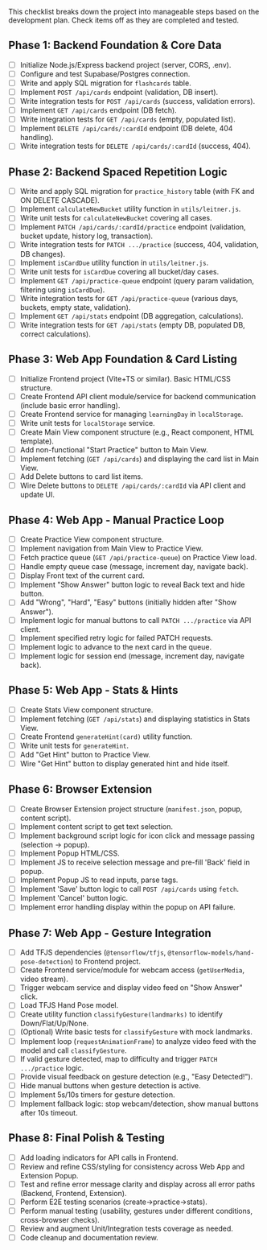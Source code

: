 This checklist breaks down the project into manageable steps based on the development plan. Check items off as they are completed and tested.

## Phase 1: Backend Foundation & Core Data

- [ ] Initialize Node.js/Express backend project (server, CORS, .env).
- [ ] Configure and test Supabase/Postgres connection.
- [ ] Write and apply SQL migration for `flashcards` table.
- [ ] Implement `POST /api/cards` endpoint (validation, DB insert).
- [ ] Write integration tests for `POST /api/cards` (success, validation errors).
- [ ] Implement `GET /api/cards` endpoint (DB fetch).
- [ ] Write integration tests for `GET /api/cards` (empty, populated list).
- [ ] Implement `DELETE /api/cards/:cardId` endpoint (DB delete, 404 handling).
- [ ] Write integration tests for `DELETE /api/cards/:cardId` (success, 404).

## Phase 2: Backend Spaced Repetition Logic

- [ ] Write and apply SQL migration for `practice_history` table (with FK and ON DELETE CASCADE).
- [ ] Implement `calculateNewBucket` utility function in `utils/leitner.js`.
- [ ] Write unit tests for `calculateNewBucket` covering all cases.
- [ ] Implement `PATCH /api/cards/:cardId/practice` endpoint (validation, bucket update, history log, transaction).
- [ ] Write integration tests for `PATCH .../practice` (success, 404, validation, DB changes).
- [ ] Implement `isCardDue` utility function in `utils/leitner.js`.
- [ ] Write unit tests for `isCardDue` covering all bucket/day cases.
- [ ] Implement `GET /api/practice-queue` endpoint (query param validation, filtering using `isCardDue`).
- [ ] Write integration tests for `GET /api/practice-queue` (various days, buckets, empty state, validation).
- [ ] Implement `GET /api/stats` endpoint (DB aggregation, calculations).
- [ ] Write integration tests for `GET /api/stats` (empty DB, populated DB, correct calculations).

## Phase 3: Web App Foundation & Card Listing

- [ ] Initialize Frontend project (Vite+TS or similar). Basic HTML/CSS structure.
- [ ] Create Frontend API client module/service for backend communication (include basic error handling).
- [ ] Create Frontend service for managing `learningDay` in `localStorage`.
- [ ] Write unit tests for `localStorage` service.
- [ ] Create Main View component structure (e.g., React component, HTML template).
- [ ] Add non-functional "Start Practice" button to Main View.
- [ ] Implement fetching (`GET /api/cards`) and displaying the card list in Main View.
- [ ] Add Delete buttons to card list items.
- [ ] Wire Delete buttons to `DELETE /api/cards/:cardId` via API client and update UI.

## Phase 4: Web App - Manual Practice Loop

- [ ] Create Practice View component structure.
- [ ] Implement navigation from Main View to Practice View.
- [ ] Fetch practice queue (`GET /api/practice-queue`) on Practice View load.
- [ ] Handle empty queue case (message, increment day, navigate back).
- [ ] Display Front text of the current card.
- [ ] Implement "Show Answer" button logic to reveal Back text and hide button.
- [ ] Add "Wrong", "Hard", "Easy" buttons (initially hidden after "Show Answer").
- [ ] Implement logic for manual buttons to call `PATCH .../practice` via API client.
- [ ] Implement specified retry logic for failed PATCH requests.
- [ ] Implement logic to advance to the next card in the queue.
- [ ] Implement logic for session end (message, increment day, navigate back).

## Phase 5: Web App - Stats & Hints

- [ ] Create Stats View component structure.
- [ ] Implement fetching (`GET /api/stats`) and displaying statistics in Stats View.
- [ ] Create Frontend `generateHint(card)` utility function.
- [ ] Write unit tests for `generateHint`.
- [ ] Add "Get Hint" button to Practice View.
- [ ] Wire "Get Hint" button to display generated hint and hide itself.

## Phase 6: Browser Extension

- [ ] Create Browser Extension project structure (`manifest.json`, popup, content script).
- [ ] Implement content script to get text selection.
- [ ] Implement background script logic for icon click and message passing (selection -> popup).
- [ ] Implement Popup HTML/CSS.
- [ ] Implement JS to receive selection message and pre-fill 'Back' field in popup.
- [ ] Implement Popup JS to read inputs, parse tags.
- [ ] Implement 'Save' button logic to call `POST /api/cards` using `fetch`.
- [ ] Implement 'Cancel' button logic.
- [ ] Implement error handling display within the popup on API failure.

## Phase 7: Web App - Gesture Integration

- [ ] Add TFJS dependencies (`@tensorflow/tfjs`, `@tensorflow-models/hand-pose-detection`) to Frontend project.
- [ ] Create Frontend service/module for webcam access (`getUserMedia`, video stream).
- [ ] Trigger webcam service and display video feed on "Show Answer" click.
- [ ] Load TFJS Hand Pose model.
- [ ] Create utility function `classifyGesture(landmarks)` to identify Down/Flat/Up/None.
- [ ] (Optional) Write basic tests for `classifyGesture` with mock landmarks.
- [ ] Implement loop (`requestAnimationFrame`) to analyze video feed with the model and call `classifyGesture`.
- [ ] If valid gesture detected, map to difficulty and trigger `PATCH .../practice` logic.
- [ ] Provide visual feedback on gesture detection (e.g., "Easy Detected!").
- [ ] Hide manual buttons when gesture detection is active.
- [ ] Implement 5s/10s timers for gesture detection.
- [ ] Implement fallback logic: stop webcam/detection, show manual buttons after 10s timeout.

## Phase 8: Final Polish & Testing

- [ ] Add loading indicators for API calls in Frontend.
- [ ] Review and refine CSS/styling for consistency across Web App and Extension Popup.
- [ ] Test and refine error message clarity and display across all error paths (Backend, Frontend, Extension).
- [ ] Perform E2E testing scenarios (create->practice->stats).
- [ ] Perform manual testing (usability, gestures under different conditions, cross-browser checks).
- [ ] Review and augment Unit/Integration tests coverage as needed.
- [ ] Code cleanup and documentation review.